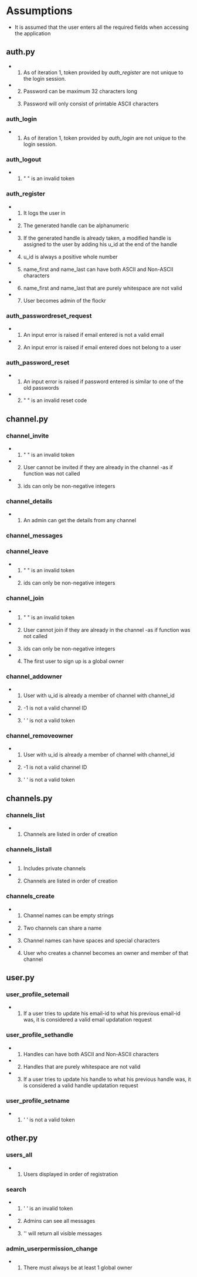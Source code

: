 # Assumptions

- It is assumed that the user enters all the required fields when
  accessing the application

## auth.py
- 1. As of iteration 1, token provided by *auth_register* are not
     unique to the login session.
- 2. Password can be maximum 32 characters long
- 3. Password will only consist of printable ASCII characters

### auth_login
- 1. As of iteration 1, token provided by *auth_login* are not
     unique to the login session.

### auth_logout
- 1. " " is an invalid token

### auth_register
- 1. It logs the user in
- 2. The generated handle can be alphanumeric
- 3. If the generated handle is already taken, a modified handle is
     assigned to the user by adding his u_id at the end of the handle
- 4. u_id is always a positive whole number
- 5. name_first and name_last can have both ASCII and Non-ASCII characters
- 6. name_first and name_last that are purely whitespace are not valid
- 7. User becomes admin of the flockr

### auth_passwordreset_request
- 1. An input error is raised if email entered is not a valid email
- 2. An input error is raised if email entered does not belong to a user

### auth_password_reset
- 1. An input error is raised if password entered is similar to one of
     the old passwords
- 2. " " is an invalid reset code

## channel.py

### channel_invite
- 1. " " is an invalid token
- 2. User cannot be invited if they are already in the channel -as if function
     was not called
- 3. ids can only be non-negative integers

### channel_details
- 1. An admin can get the details from any channel

### channel_messages

### channel_leave
- 1. " " is an invalid token
- 2. ids can only be non-negative integers

### channel_join
- 1. " " is an invalid token
- 2. User cannot join if they are already in the channel -as if function was
     not called
- 3. ids can only be non-negative integers
- 4. The first user to sign up is a global owner

### channel_addowner
- 1. User with u_id is already a member of channel with channel_id
- 2. -1 is not a valid channel ID
- 3. ' ' is not a valid token

### channel_removeowner
- 1. User with u_id is already a member of channel with channel_id
- 2. -1 is not a valid channel ID
- 3. ' ' is not a valid token

## channels.py

### channels_list
- 1. Channels are listed in order of creation

### channels_listall
- 1. Includes private channels
- 2. Channels are listed in order of creation

### channels_create
- 1. Channel names can be empty strings
- 2. Two channels can share a name
- 3. Channel names can have spaces and special characters
- 4. User who creates a channel becomes an owner and member of that channel

## user.py

### user_profile_setemail
- 1. If a user tries to update his email-id to what his previous email-id was,
     it is considered a valid email updatation request

### user_profile_sethandle
- 1. Handles can have both ASCII and Non-ASCII characters
- 2. Handles that are purely whitespace are not valid
- 3. If a user tries to update his handle to what his previous handle was, it
     is considered a valid handle updatation request

### user_profile_setname
- 1. ' ' is not a valid token

## other.py

### users_all
- 1. Users displayed in order of registration

### search
- 1. ' ' is an invalid token
- 2. Admins can see all messages
- 3. '' will return all visible messages

### admin_userpermission_change
- 1. There must always be at least 1 global owner